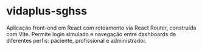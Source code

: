 # vidaplus-sghss
Aplicação front-end em React com roteamento via React Router, construída com Vite. Permite login simulado e navegação entre dashboards de diferentes perfis: paciente, profissional e administrador.
